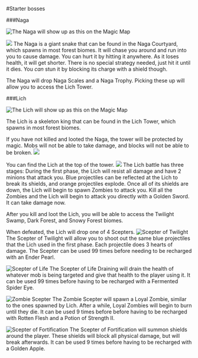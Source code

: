 #Starter bosses

###Naga

![The Naga will show up as this on the Magic Map](nagamap.png)

![](naga.png)
The Naga is a giant snake that can be found in the Naga Courtyard, which spawns in most forest biomes.
It will chase you around and run into you to cause damage. You can hurt it by hitting it anywhere. As it loses health, it will get shorter. There is no special strategy needed, just hit it until it dies. You *can* stun it by blocking its charge with a shield though.

The Naga will drop Naga Scales and a Naga Trophy. Picking these up will allow you to access the Lich Tower.


###Lich

![The Lich will show up as this on the Magic Map](lichmap.png)

The Lich is a skeleton king that can be found in the Lich Tower, which spawns in most forest biomes.

If you have not killed and looted the Naga, the tower will be protected by magic. Mobs will not be able to take damage, and blocks will not be able to be broken.
![](lich_locked.png)

You can find the Lich at the top of the tower.
![](lich.png)
The Lich battle has three stages:
During the first phase, the Lich will resist all damage and have 2 minions that attack you. Blue projectiles can be reflected at the Lich to break its shields, and orange projectiles explode.
Once all of its shields are down, the Lich will begin to spawn Zombies to attack you.
Kill all the Zombies and the Lich will begin to attack you directly with a Golden Sword. It can take damage now.

After you kill and loot the Lich, you will be able to access the Twilight Swamp, Dark Forest, and Snowy Forest biomes.

When defeated, the Lich will drop one of 4 Scepters.
![Scepter of Twilight](item:twilightforest:twilight_scepter)
The Scepter of Twilight will allow you to shoot out the same blue projectiles that the Lich used in the first phase. Each projectile does 3 hearts of damage. The Scepter can be used 99 times before needing to be recharged with an Ender Pearl.

![Scepter of Life](item:twilightforest:lifedrain_scepter)
The Scepter of Life Draining will drain the health of whatever mob is being targeted and give that health to the player using it. It can be used 99 times before having to be recharged with a Fermented Spider Eye.

![Zombie Scepter](item:twilightforest:zombie_scepter)
The Zombie Scepter will spawn a Loyal Zombie, similar to the ones spawned by Lich. After a while, Loyal Zombies will begin to burn until they die. It can be used 9 times before before having to be recharged with Rotten Flesh and a Potion of Strength II. 

![Scepter of Fortification](item:twilightforest:shield_scepter)
The Scepter of Fortification will summon shields around the player. These shields will block all physical damage, but will break afterwards. It can be used 9 times before having to be recharged with a Golden Apple.